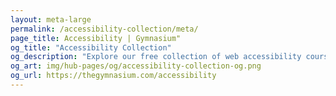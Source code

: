 ```yaml
---
layout: meta-large
permalink: /accessibility-collection/meta/
page_title: Accessibility | Gymnasium"
og_title: "Accessibility Collection"
og_description: "Explore our free collection of web accessibility courses, tutorials, resources, and services."
og_art: img/hub-pages/og/accessibility-collection-og.png
og_url: https://thegymnasium.com/accessibility
---
```

